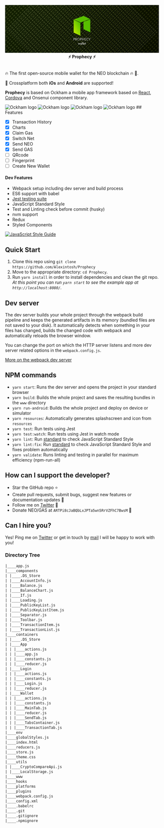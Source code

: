 <img src="https://github.com/Alexintosh/Prophecy/blob/master/logo.jpg?raw=true" alt="Ockham logo">

<div align="center"><strong>⚡ Prophecy ⚡</strong></div>
<br />

🔥 The first open-source mobile wallet for the NEO blockchain 🔥 🏦.

📱 Crossplatform both <b>iOs</b> and <b>Android</b> are supported!

<b>Prophecy</b> is based on Ockham a mobile app framework based on [React](https://facebook.github.io/react/), [Cordova](https://cordova.apache.org/) and Onsenui component library.

<img src="https://github.com/Alexintosh/Prophecy/blob/feature/SendAsset/screenshots/ScreenShot2.png?raw=true" alt="Ockham logo">
<img src="https://github.com/Alexintosh/Prophecy/blob/feature/SendAsset/screenshots/ScreenShot4.png?raw=true" alt="Ockham logo">
<img src="https://github.com/Alexintosh/Prophecy/blob/feature/SendAsset/screenshots/ScreenShot1.png?raw=true" alt="Ockham logo">
<img src="https://github.com/Alexintosh/Prophecy/blob/feature/SendAsset/screenshots/ScreenShot3.png?raw=true" alt="Ockham logo">
## <a name="features"></a>Features

- [X] Transaction History
- [X] Charts
- [X] Claim Gas
- [X] Switch Net
- [X] Send NEO
- [X] Send GAS
- [ ] QRcode
- [ ] Fingerprint
- [ ] Create New Wallet

#### Dev Features
* Webpack setup including dev server and build process
* ES6 support with babel
* <a href="https://facebook.github.io/jest/docs/">Jest testing suite</a>
* JavaScript Standard Style
* Test and Linting check before commit (husky)
* nvm support
* Redux
* Styled Components

[![JavaScript Style Guide](https://cdn.rawgit.com/standard/standard/master/badge.svg)](https://github.com/standard/standard)


## <a name="start"></a> Quick Start

1. Clone this repo using `git clone https://github.com/Alexintosh/Prophecy`
2. Move to the appropriate directory: `cd Prophecy`.<br />
3. Run `yarn install` in order to install dependencies and clean the git repo.<br />
   *At this point you can run `yarn start` to see the example app at `http://localhost:8080/`.*

## <a name="dev-server"></a>Dev server
The dev server builds your whole project through the webpack build pipeline and keeps the generated artifacts in its memory (bundled files are not saved to your disk). It automatically detects when something in your files has changed, builds the changed code with webpack and automatically reloads the browser window.

You can change the port on which the HTTP server listens and more dev server related options in the `webpack.config.js`.

[More on the webpack dev server](https://webpack.js.org/configuration/dev-server/)

## <a name="npm-commands"></a>NPM commands

* `yarn start`: Runs the dev server and opens the project in your standard browser
* `yarn build`: Builds the whole project and saves the resulting bundles in the `www` directory
* `yarn run-android`: Builds the whole project and deploy on device or simulator
* `yarn resources`: Automatically generates splashscreen and icon from `resources`
* `yarn test`: Run tests using Jest
* `yarn test:watch`: Run tests using Jest in watch mode
* `yarn lint`: Run <a href="https://github.com/standard/standard">standard</a> to check JavaScript Standard Style 
* `yarn lint:fix`: Run <a href="https://github.com/standard/standard">standard</a> to check JavaScript Standard Style and fixes problem automatically
* `yarn validate`: Runs linting and testing in parallel for maximum efficiency (npm-run-all)


## How can I support the developer?
- Star the GitHub repo :star:
- Create pull requests, submit bugs, suggest new features or documentation updates :wrench:
- Follow me on [Twitter](https://twitter.com/alexintosh) :feet:
- Donate NEO/GAS at `ARTPi8cJaBQbLxJPTa5wn5RrVZFhC7BwsM` 🙏

## Can I hire you?
Yes!  Ping me on [Twitter](https://twitter.com/alexintosh) or get in touch by [mail](mailto:alessio.d@gmail.com)
I will be happy to work with you!

### Directory Tree

```
|____app.js
|____components
| |____.DS_Store
| |____AccountInfo.js
| |____Balance.js
| |____BalanceChart.js
| |____If.js
| |____Loading.js
| |____PublicKeyList.js
| |____PublicKeyListItem.js
| |____Separator.js
| |____Toolbar.js
| |____TransactionItem.js
| |____TransactionList.js
|____containers
| |____.DS_Store
| |____App
| | |____actions.js
| | |____app.js
| | |____constants.js
| | |____reducer.js
| |____Login
| | |____actions.js
| | |____constants.js
| | |____Login.js
| | |____reducer.js
| |____Wallet
| | |____actions.js
| | |____constants.js
| | |____MainTab.js
| | |____reducer.js
| | |____SendTab.js
| | |____TabsContainer.js
| | |____TransactionTab.js
|____env
|____globalStyles.js
|____index.html
|____reducers.js
|____store.js
|____theme.css
|____utils
| |____CryptoCompareApi.js
| |____LocalStorage.js
|____www
|____hooks
|____platforms
|____plugins
|____webpack.config.js
|____config.xml
|____.babelrc
|____.git
|____.gitignore
|____.npmignore
```

<br />

